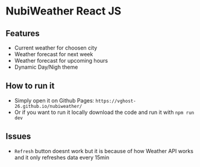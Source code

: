 # NubiWeather React JS

## Features
- Current weather for choosen city
- Weather forecast for next week
- Weather forecast for upcoming hours
- Dynamic Day/Nigh theme

## How to run it
- Simply open it on Github Pages: `https://vghost-26.github.io/nubiweather/`
- Or if you want to run it locally download the code and run it with ```npm run dev```

## Issues
- `Refresh` button doesnt work but it is because of how Weather API works and it only refreshes data every 15min
